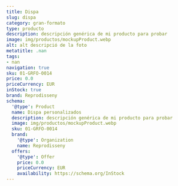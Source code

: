 ```yaml
---
title: Dispa
slug: dispa
category: gran-formato
type: producto
description: descripción genérica de mi producto para probar
image: img/productos/mockupProduct.webp
alt: alt descripció de la foto
metatitle: .nan
tags:
- nan
navigation: true
sku: 01-GRFO-0014
price: 0.0
priceCurrency: EUR
inStock: true
brand: Reprodisseny
schema:
  '@type': Product
  name: Dispa personalizados
  description: descripción genérica de mi producto para probar
  image: img/productos/mockupProduct.webp
  sku: 01-GRFO-0014
  brand:
    '@type': Organization
    name: Reprodisseny
  offers:
    '@type': Offer
    price: 0.0
    priceCurrency: EUR
    availability: https://schema.org/InStock
---
```

